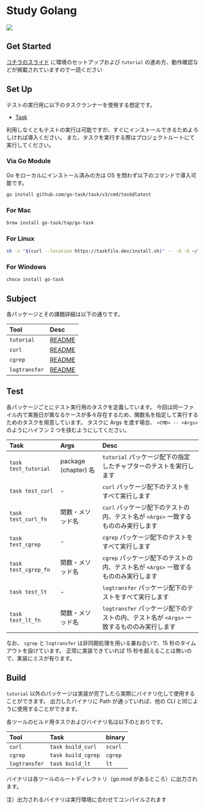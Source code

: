 # Study Golang

![](https://img.shields.io/hexpm/l/apa)

## Get Started

[コチラのスライド](https://rakus-public.github.io/study-golang/) に環境のセットアップおよび `tutorial` の進め方、動作確認などが掲載されていますので一読ください

## Set Up

テストの実行用に以下のタスクランナーを使用する想定です。

- [Task](https://taskfile.dev/)

利用しなくともテストの実行は可能ですが、すぐにインストールできるためよろしければ導入ください。
また、タスクを実行する際はプロジェクトルートにて実行してください。

### Via Go Module

Go をローカルにインストール済みの方は OS を問わず以下のコマンドで導入可能です。

```bash
go install github.com/go-task/task/v3/cmd/task@latest
```

### For Mac

```bash
brew install go-task/tap/go-task
```

### For Linux

```bash
sh -c "$(curl --location https://taskfile.dev/install.sh)" -- -d -b ~/.local/bin
```

### For Windows

```bash
choco install go-task
```

## Subject

各パッケージとその課題詳細は以下の通りです。

| Tool          | Desc                              |
| :------------ | :-------------------------------- |
| `tutorial`    | [README](./tutorial/README.md)    |
| `curl`        | [README](./curl/README.md)        |
| `cgrep`       | [README](./cgrep/README.md)       |
| `logtransfer` | [README](./logtransfer/README.md) |

## Test

各パッケージごとにテスト実行用のタスクを定義しています。
今回は同一ファイル内で実施日が異なるケースが多々存在するため、関数名を指定して実行するためのタスクを用意しています。
タスクに Args を渡す場合、 `<CMD> -- <Args>` のようにハイフン 2 つを挟むようにしてください。

| Task                 | Args                 | Desc                                                                                     |
| :------------------- | :------------------- | :--------------------------------------------------------------------------------------- |
| `task test_tutorial` | package (chapter) 名 | `tutorial` パッケージ配下の指定したチャプターのテストを実行します                        |
| `task test_curl`     | -                    | `curl` パッケージ配下のテストをすべて実行します                                          |
| `task test_curl_fn`  | 関数・メソッド名     | `curl` パッケージ配下のテストの内、テスト名が `<Args>` 一致するもののみ実行します        |
| `task test_cgrep`    | -                    | `cgrep` パッケージ配下のテストをすべて実行します                                         |
| `task test_cgrep_fn` | 関数・メソッド名     | `cgrep` パッケージ配下のテストの内、テスト名が `<Args>` 一致するもののみ実行します       |
| `task test_lt`       | -                    | `logtransfer` パッケージ配下のテストをすべて実行します                                   |
| `task test_lt_fn`    | 関数・メソッド名     | `logtransfer` パッケージ配下のテストの内、テスト名が `<Args>` 一致するもののみ実行します |

なお、 `cgrep` と `logtransfer` は非同期処理を用いる兼ね合いで、15 秒のタイムアウトを設けています。
正常に実装できていれば 15 秒を超えることは無いので、実装にミスが有ります。

## Build

`tutorial` 以外のパッケージは実装が完了したら実際にバイナリ化して使用することができます。
出力したバイナリに Path が通っていれば、他の CLI と同じように使用することができます。

各ツールのビルド用タスクおよびバイナリ名は以下のとおりです。

| Tool          | Task               | binary  |
| :------------ | :----------------- | :------ |
| `curl`        | `task build_curl`  | `scurl` |
| `cgrep`       | `task build_cgrep` | `cgrep` |
| `logtransfer` | `task build_lt`    | `lt`    |

バイナリは各ツールのルートディレクトリ（go.mod があるところ）に出力されます。

注）出力されるバイナリは実行環境に合わせてコンパイルされます
